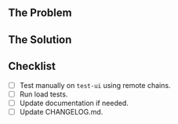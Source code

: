 ## The Problem

<!--- Why is this change required? What problem does it solve? Bug fix or new feature? -->
<!--- If it fixes an open issue, please link to the issue here. -->

## The Solution

<!--- Describe the changes you made at a high level -->
<!--- Leave comments on the source diff to draw attention to important low-level specifics -->

## Checklist

- [ ] Test manually on `test-ui` using remote chains.
- [ ] Run load tests.
- [ ] Update documentation if needed.
- [ ] Update CHANGELOG.md.
